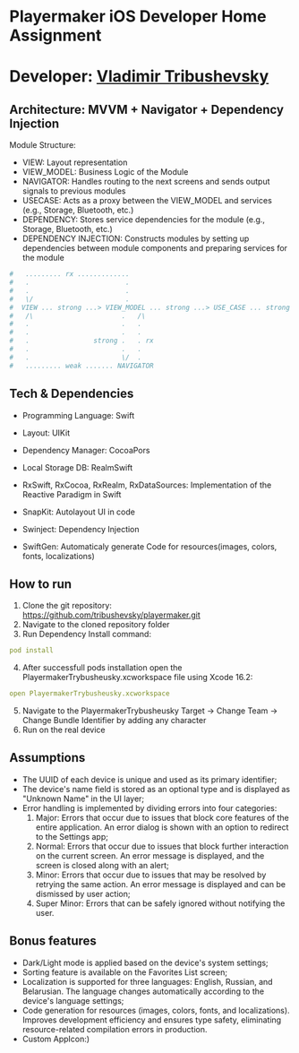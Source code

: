 # Playermaker iOS Developer Home Assignment

# Developer: [Vladimir Tribushevsky](https://www.linkedin.com/in/vladimir-tribushevsky/)

## Architecture: MVVM + Navigator + Dependency Injection 

Module Structure:

- VIEW: Layout representation
- VIEW_MODEL: Business Logic of the Module
- NAVIGATOR: Handles routing to the next screens and sends output signals to previous modules
- USECASE: Acts as a proxy between the VIEW_MODEL and services (e.g., Storage, Bluetooth, etc.) 
- DEPENDENCY: Stores service dependencies for the module (e.g., Storage, Bluetooth, etc.)
- DEPENDENCY INJECTION: Constructs modules by setting up dependencies between module components and preparing services for the module

```yaml
#   ......... rx .............
#   .                        .
#   .                        .
#   \/                       .
#  VIEW ... strong ...> VIEW_MODEL ... strong ...> USE_CASE ... strong ...> DEPENDENCY
#   /\                      .   /\
#   .                       .   .
#   .                       .   .
#   .                strong .   . rx
#   .                       .   .
#   .                       \/  .
#   ......... weak ....... NAVIGATOR 
``` 

## Tech & Dependencies

- Programming Language: Swift
- Layout: UIKit
- Dependency Manager: CocoaPors
- Local Storage DB: RealmSwift

- RxSwift, RxCocoa, RxRealm, RxDataSources: Implementation of the Reactive Paradigm in Swift
- SnapKit: Autolayout UI in code
- Swinject: Dependency Injection
- SwiftGen: Automaticaly generate Code for resources(images, colors, fonts, localizations)

## How to run

1. Clone the git repository: https://github.com/tribushevsky/playermaker.git
2. Navigate to the cloned repository folder
3. Run Dependency Install command:
```yaml
pod install 
``` 
4. After successfull pods installation open the PlayermakerTrybusheusky.xcworkspace file using Xcode 16.2:
```yaml
open PlayermakerTrybusheusky.xcworkspace
```
5. Navigate to the PlayermakerTrybusheusky Target -> Change Team -> Change Bundle Identifier by adding any character
5. Run on the real device

## Assumptions

- The UUID of each device is unique and used as its primary identifier;
- The device's name field is stored as an optional type and is displayed as "Unknown Name" in the UI layer;
- Error handling is implemented by dividing errors into four categories: 
	1. Major: Errors that occur due to issues that block core features of the entire application. An error dialog is shown with an option to redirect to the Settings app;
	2. Normal: Errors that occur due to issues that block further interaction on the current screen. An error message is displayed, and the screen is closed along with an alert; 
	3. Minor: Errors that occur due to issues that may be resolved by retrying the same action. An error message is displayed and can be dismissed by user action;
	4. Super Minor: Errors that can be safely ignored without notifying the user.

## Bonus features

- Dark/Light mode is applied based on the device's system settings;
- Sorting feature is available on the Favorites List screen;
- Localization is supported for three languages: English, Russian, and Belarusian. The language changes automatically according to the device's language settings;
- Code generation for resources (images, colors, fonts, and localizations). Improves development efficiency and ensures type safety, eliminating resource-related compilation errors in production.
- Custom AppIcon:)
